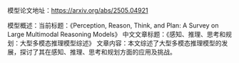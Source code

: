 模型论文地址：https://arxiv.org/abs/2505.04921

模型概述：当前标题：《Perception, Reason, Think, and Plan: A Survey on Large Multimodal Reasoning Models》
中文文章标题：《感知、推理、思考和规划：大型多模态推理模型综述》
文章内容：本文综述了大型多模态推理模型的发展，探讨了其在感知、推理、思考和规划方面的应用及挑战。

